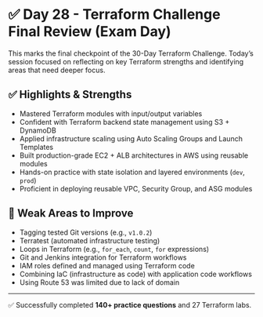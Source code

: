 # ✅ Day 28 - Terraform Challenge Final Review (Exam Day)

This marks the final checkpoint of the 30-Day Terraform Challenge. Today’s session focused on reflecting on key Terraform strengths and identifying areas that need deeper focus.

## ✅ Highlights & Strengths

- Mastered Terraform modules with input/output variables
- Confident with Terraform backend state management using S3 + DynamoDB
- Applied infrastructure scaling using Auto Scaling Groups and Launch Templates
- Built production-grade EC2 + ALB architectures in AWS using reusable modules
- Hands-on practice with state isolation and layered environments (`dev`, `prod`)
- Proficient in deploying reusable VPC, Security Group, and ASG modules

## 🚧 Weak Areas to Improve

- Tagging tested Git versions (e.g., `v1.0.2`)
- Terratest (automated infrastructure testing)
- Loops in Terraform (e.g., `for_each`, `count`, `for` expressions)
- Git and Jenkins integration for Terraform workflows
- IAM roles defined and managed using Terraform code
- Combining IaC (infrastructure as code) with application code workflows
- Using Route 53 was limited due to lack of domain

---

✅ Successfully completed **140+ practice questions** and 27 Terraform labs.
